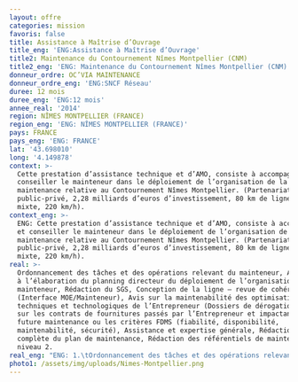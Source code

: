 ```yaml
---
layout: offre
categories: mission
favoris: false
title: Assistance à Maîtrise d’Ouvrage
title_eng: 'ENG:Assistance à Maîtrise d’Ouvrage'
title2: Maintenance du Contournement Nîmes Montpellier (CNM)
title2_eng: 'ENG: Maintenance du Contournement Nîmes Montpellier (CNM)'
donneur_ordre: OC’VIA MAINTENANCE
donneur_ordre_eng: 'ENG:SNCF Réseau'
duree: 12 mois
duree_eng: 'ENG:12 mois'
annee_real: '2014'
region: NÎMES MONTPELLIER (FRANCE)
region_eng: 'ENG: NÎMES MONTPELLIER (FRANCE)'
pays: FRANCE
pays_eng: 'ENG: FRANCE'
lat: '43.698010'
long: '4.149878'
context: >-
  Cette prestation d’assistance technique et d’AMO, consiste à accompagner et
  conseiller le mainteneur dans le déploiement de l’organisation de la
  maintenance relative au Contournement Nîmes Montpellier. (Partenariat
  public-privé, 2,28 milliards d’euros d’investissement, 80 km de ligne nouvelle
  mixte, 220 km/h).
context_eng: >-
  ENG: Cette prestation d’assistance technique et d’AMO, consiste à accompagner
  et conseiller le mainteneur dans le déploiement de l’organisation de la
  maintenance relative au Contournement Nîmes Montpellier. (Partenariat
  public-privé, 2,28 milliards d’euros d’investissement, 80 km de ligne nouvelle
  mixte, 220 km/h).
real: >-
  Ordonnancement des tâches et des opérations relevant du mainteneur, Assistance
  à l’élaboration du planning directeur du déploiement de l’organisation du
  mainteneur, Rédaction du SGS, Conception de la ligne – revue de cohérence
  (Interface MOE/Mainteneur), Avis sur la maintenabilité des optimisations
  techniques et technologiques de l’Entrepreneur (Dossiers de dérogation), Avis
  sur les contrats de fournitures passés par l’Entrepreneur et impactant la
  future maintenance ou les critères FDMS (fiabilité, disponibilité,
  maintenabilité, sécurité), Assistance et expertise générale, Rédaction
  complète du plan de maintenance, Rédaction des référentiels de maintenance
  niveau 2.
real_eng: "ENG: 1.\tOrdonnancement des tâches et des opérations relevant du mainteneur, Assistance à l’élaboration du planning directeur du déploiement de l’organisation du mainteneur, Rédaction du SGS, Conception de la ligne – revue de cohérence (Interface MOE/Mainteneur), Avis sur la maintenabilité des optimisations techniques et technologiques de l’Entrepreneur (Dossiers de dérogation), Avis sur les contrats de fournitures passés par l’Entrepreneur et impactant la future maintenance ou les critères FDMS (fiabilité, disponibilité, maintenabilité, sécurité), Assistance et expertise générale, Rédaction complète du plan de maintenance, Rédaction des référentiels de maintenance niveau 2."
photo1: /assets/img/uploads/Nimes-Montpellier.png
---
```


